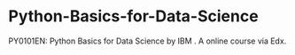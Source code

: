 # Python-Basics-for-Data-Science
 
 PY0101EN: Python Basics for Data Science by IBM . A online course via Edx.

